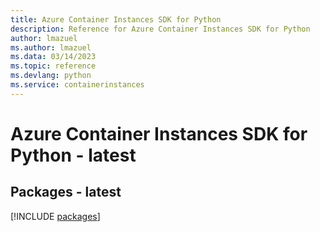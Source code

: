 ```yaml
---
title: Azure Container Instances SDK for Python
description: Reference for Azure Container Instances SDK for Python
author: lmazuel
ms.author: lmazuel
ms.data: 03/14/2023
ms.topic: reference
ms.devlang: python
ms.service: containerinstances
---
```

# Azure Container Instances SDK for Python - latest
## Packages - latest
[!INCLUDE [packages](container-instances-index.md)]